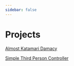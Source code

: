 ```yaml
---
sidebar: false
---
```


# Projects

[Almost Katamari Damacy](./katamari.md)

[Simple Third Person Controller](./simple-third-person-movement.md)
